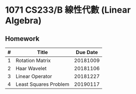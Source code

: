 # 1071 CS233/B 線性代數 (Linear Algebra)

## Homework

| #    | Title                 | Due Date |
| ---- | --------------------- | -------- |
| 1    | Rotation Matrix       | 20181009 |
| 2    | Haar Wavelet          | 20181106 |
| 3    | Linear Operator       | 20181227 |
| 4    | Least Squares Problem | 20190117 |

